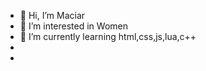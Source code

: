 - 👋 Hi, I’m Maciar
- 👀 I’m interested in Women
- 🌱 I’m currently learning html,css,js,lua,c++
- 
-

<!---
Programista88/Programista88 is a ✨ special ✨ repository because its `README.md` (this file) appears on your GitHub profile.
You can click the Preview link to take a look at your changes.
--->
